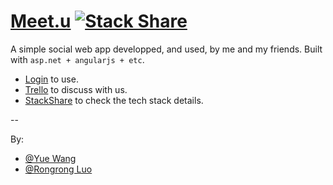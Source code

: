 # [Meet.u](http://ec2-54-206-117-78.ap-southeast-2.compute.amazonaws.com/Meetups) [![Stack Share](http://img.shields.io/badge/tech-stack-0690fa.svg?style=flat)](http://stackshare.io/Mooophy/meet-u)

A simple social web app developped, and used, by me and my friends. Built with `asp.net + angularjs + etc`.
 * [Login](http://ec2-54-206-117-78.ap-southeast-2.compute.amazonaws.com/Meetups) to use.
 * [Trello](https://trello.com/b/gfeCbpJT/meetu) to discuss with us.
 * [StackShare](http://stackshare.io/Mooophy/meet-u) to check the tech stack details.

--

By:
 * [@Yue Wang](https://github.com/Mooophy)
 * [@Rongrong Luo](https://github.com/rong4188)



